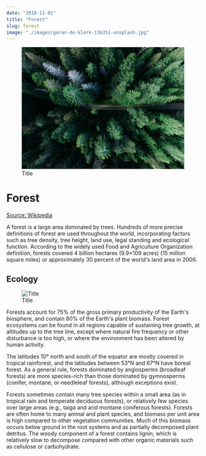 ```yaml
---
date: "2018-11-01"
title: "Forest"
slug: forest
image: "./images/geran-de-klerk-136351-unsplash.jpg"
---
```


<!-- markdownlint-disable MD033 -->

<figure class="figure">
    <img src="./images/geran-de-klerk-136351-unsplash.jpg" alt="Title"/>
    <figcaption class="figure__caption">Title</figcaption>
</figure>

# Forest

[Source: Wikipedia](https://en.wikipedia.org/wiki/%22Hello,_World!%22_program)

A forest is a large area dominated by trees. Hundreds of more precise definitions of forest are used throughout the world, incorporating factors such as tree density, tree height, land use, legal standing and ecological function. According to the widely used Food and Agriculture Organization definition, forests covered 4 billion hectares (9.9×109 acres) (15 million square miles) or approximately 30 percent of the world's land area in 2006.

## Ecology

<figure class="figure">
    <img src="./images/nathan-anderson-443540-unsplash.jpg" alt="Title"/>
    <figcaption class="figure__caption">Title</figcaption>
</figure>

Forests account for 75% of the gross primary productivity of the Earth's biosphere, and contain 80% of the Earth's plant biomass. Forest ecosystems can be found in all regions capable of sustaining tree growth, at altitudes up to the tree line, except where natural fire frequency or other disturbance is too high, or where the environment has been altered by human activity.

The latitudes 10° north and south of the equator are mostly covered in tropical rainforest, and the latitudes between 53°N and 67°N have boreal forest. As a general rule, forests dominated by angiosperms (broadleaf forests) are more species-rich than those dominated by gymnosperms (conifer, montane, or needleleaf forests), although exceptions exist.

Forests sometimes contain many tree species within a small area (as in tropical rain and temperate deciduous forests), or relatively few species over large areas (e.g., taiga and arid montane coniferous forests). Forests are often home to many animal and plant species, and biomass per unit area is high compared to other vegetation communities. Much of this biomass occurs below ground in the root systems and as partially decomposed plant detritus. The woody component of a forest contains lignin, which is relatively slow to decompose compared with other organic materials such as cellulose or carbohydrate.

